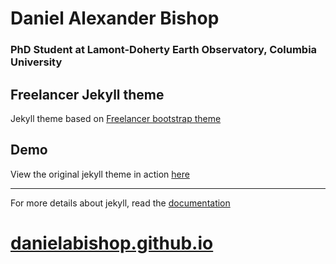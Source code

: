 Daniel Alexander Bishop
=========================

### PhD Student at Lamont-Doherty Earth Observatory, Columbia University


Freelancer Jekyll theme
-------------------------------------------

Jekyll theme based on [Freelancer bootstrap theme ](http://startbootstrap.com/template-overviews/freelancer/)

## Demo

View the original jekyll theme in action [here](https://jeromelachaud.github.io/freelancer-theme)

---------
For more details about jekyll, read the [documentation](http://jekyllrb.com/)

# [danielabishop.github.io](https://danielabishop.github.io)